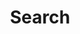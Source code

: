 ---
title: "Search"
description: "Search through our blog posts"
type: "search"
layout: "search"
---